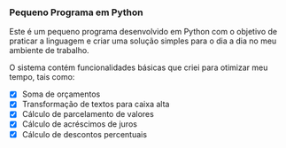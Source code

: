### Pequeno Programa em Python
Este é um pequeno programa desenvolvido em Python com o objetivo de praticar a linguagem e criar uma solução simples para o dia a dia no meu ambiente de trabalho.

O sistema contém funcionalidades básicas que criei para otimizar meu tempo, tais como:
- [x] Soma de orçamentos
- [x] Transformação de textos para caixa alta
- [x] Cálculo de parcelamento de valores
- [x] Cálculo de acréscimos de juros
- [x] Cálculo de descontos percentuais
